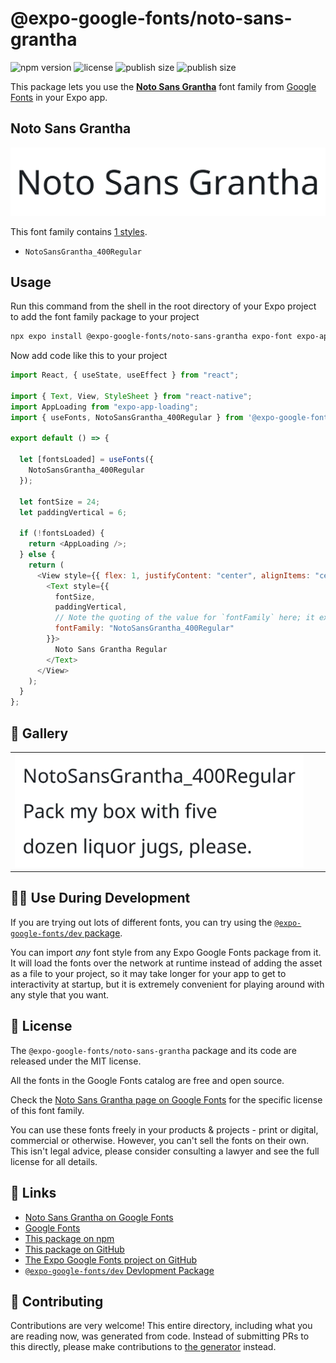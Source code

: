 # @expo-google-fonts/noto-sans-grantha

![npm version](https://flat.badgen.net/npm/v/@expo-google-fonts/noto-sans-grantha)
![license](https://flat.badgen.net/github/license/expo/google-fonts)
![publish size](https://flat.badgen.net/packagephobia/install/@expo-google-fonts/noto-sans-grantha)
![publish size](https://flat.badgen.net/packagephobia/publish/@expo-google-fonts/noto-sans-grantha)

This package lets you use the [**Noto Sans Grantha**](https://fonts.google.com/specimen/Noto+Sans+Grantha) font family from [Google Fonts](https://fonts.google.com/) in your Expo app.

## Noto Sans Grantha

![Noto Sans Grantha](./font-family.png)

This font family contains [1 styles](#-gallery).

- `NotoSansGrantha_400Regular`

## Usage

Run this command from the shell in the root directory of your Expo project to add the font family package to your project

```sh
npx expo install @expo-google-fonts/noto-sans-grantha expo-font expo-app-loading
```

Now add code like this to your project

```js
import React, { useState, useEffect } from "react";

import { Text, View, StyleSheet } from "react-native";
import AppLoading from "expo-app-loading";
import { useFonts, NotoSansGrantha_400Regular } from '@expo-google-fonts/noto-sans-grantha';

export default () => {

  let [fontsLoaded] = useFonts({
    NotoSansGrantha_400Regular
  });

  let fontSize = 24;
  let paddingVertical = 6;

  if (!fontsLoaded) {
    return <AppLoading />;
  } else {
    return (
      <View style={{ flex: 1, justifyContent: "center", alignItems: "center" }}>
        <Text style={{
          fontSize,
          paddingVertical,
          // Note the quoting of the value for `fontFamily` here; it expects a string!
          fontFamily: "NotoSansGrantha_400Regular"
        }}>
          Noto Sans Grantha Regular
        </Text>
      </View>
    );
  }
};
```

## 🔡 Gallery


||||
|-|-|-|
|![NotoSansGrantha_400Regular](./NotoSansGrantha_400Regular.ttf.png)||||


## 👩‍💻 Use During Development

If you are trying out lots of different fonts, you can try using the [`@expo-google-fonts/dev` package](https://github.com/expo/google-fonts/tree/master/font-packages/dev#readme).

You can import _any_ font style from any Expo Google Fonts package from it. It will load the fonts over the network at runtime instead of adding the asset as a file to your project, so it may take longer for your app to get to interactivity at startup, but it is extremely convenient for playing around with any style that you want.


## 📖 License

The `@expo-google-fonts/noto-sans-grantha` package and its code are released under the MIT license.

All the fonts in the Google Fonts catalog are free and open source.

Check the [Noto Sans Grantha page on Google Fonts](https://fonts.google.com/specimen/Noto+Sans+Grantha) for the specific license of this font family.

You can use these fonts freely in your products & projects - print or digital, commercial or otherwise. However, you can't sell the fonts on their own. This isn't legal advice, please consider consulting a lawyer and see the full license for all details.

## 🔗 Links

- [Noto Sans Grantha on Google Fonts](https://fonts.google.com/specimen/Noto+Sans+Grantha)
- [Google Fonts](https://fonts.google.com/)
- [This package on npm](https://www.npmjs.com/package/@expo-google-fonts/noto-sans-grantha)
- [This package on GitHub](https://github.com/expo/google-fonts/tree/master/font-packages/noto-sans-grantha)
- [The Expo Google Fonts project on GitHub](https://github.com/expo/google-fonts)
- [`@expo-google-fonts/dev` Devlopment Package](https://github.com/expo/google-fonts/tree/master/font-packages/dev)

## 🤝 Contributing

Contributions are very welcome! This entire directory, including what you are reading now, was generated from code. Instead of submitting PRs to this directly, please make contributions to [the generator](https://github.com/expo/google-fonts/tree/master/packages/generator) instead.
